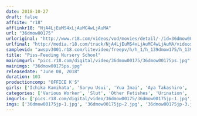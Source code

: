 ```yaml
---
date: 2018-10-27
draft: false
affsite: "r18"
afflinkr18: "NjA4LjEuMS4xLjAuMC4wLjAuMA"
url: "36dmow00175"
urloriginal: "http://www.r18.com/videos/vod/movies/detail/-/id=36dmow00175"
urlfinal: "http://media.r18.com/track/NjA4LjEuMS4xLjAuMC4wLjAuMA/videos/vod/movies/detail/-/id=36dmow00175"
samplevid: "awspv3001.r18.com/litevideo/freepv/h/h_1/h_139dmow175/h_139dmow175_dmb_w.mp4"
title: "Piss-Feeding Nursery School"
mainimgurl: "pics.r18.com/digital/video/36dmow00175/36dmow00175ps.jpg"
mainimgs: "36dmow00175ps.jpg"
releasedate: "June 08, 2018"
duration: 103
productioncomp: "OFFICE K'S"
girls: ['Ichika Kamihata', 'Saryu Usui', 'Yua Imai', 'Aya Takashiro', 'Yuria Tsukino', 'Ai Sano', 'Karen Tachibana', 'Mai Misaki', 'Rona Hatsune']
categories: ['Various Worker', 'Slut', 'Other Fetishes', 'Urination', 'Golden Shower', 'Dirty Talk', 'Face Sitting', 'Masochist Man', 'Hi-Def']
imgurls: ['pics.r18.com/digital/video/36dmow00175/36dmow00175jp-1.jpg', 'pics.r18.com/digital/video/36dmow00175/36dmow00175jp-2.jpg', 'pics.r18.com/digital/video/36dmow00175/36dmow00175jp-3.jpg', 'pics.r18.com/digital/video/36dmow00175/36dmow00175jp-4.jpg', 'pics.r18.com/digital/video/36dmow00175/36dmow00175jp-5.jpg', 'pics.r18.com/digital/video/36dmow00175/36dmow00175jp-6.jpg', 'pics.r18.com/digital/video/36dmow00175/36dmow00175jp-7.jpg', 'pics.r18.com/digital/video/36dmow00175/36dmow00175jp-8.jpg', 'pics.r18.com/digital/video/36dmow00175/36dmow00175jp-9.jpg', 'pics.r18.com/digital/video/36dmow00175/36dmow00175jp-10.jpg', 'pics.r18.com/digital/video/36dmow00175/36dmow00175jp-11.jpg', 'pics.r18.com/digital/video/36dmow00175/36dmow00175jp-12.jpg', 'pics.r18.com/digital/video/36dmow00175/36dmow00175jp-13.jpg', 'pics.r18.com/digital/video/36dmow00175/36dmow00175jp-14.jpg', 'pics.r18.com/digital/video/36dmow00175/36dmow00175jp-15.jpg', 'pics.r18.com/digital/video/36dmow00175/36dmow00175jp-16.jpg', 'pics.r18.com/digital/video/36dmow00175/36dmow00175jp-17.jpg', 'pics.r18.com/digital/video/36dmow00175/36dmow00175jp-18.jpg', 'pics.r18.com/digital/video/36dmow00175/36dmow00175jp-19.jpg', 'pics.r18.com/digital/video/36dmow00175/36dmow00175jp-20.jpg']
imgs: ['36dmow00175jp-1.jpg', '36dmow00175jp-2.jpg', '36dmow00175jp-3.jpg', '36dmow00175jp-4.jpg', '36dmow00175jp-5.jpg', '36dmow00175jp-6.jpg', '36dmow00175jp-7.jpg', '36dmow00175jp-8.jpg', '36dmow00175jp-9.jpg', '36dmow00175jp-10.jpg', '36dmow00175jp-11.jpg', '36dmow00175jp-12.jpg', '36dmow00175jp-13.jpg', '36dmow00175jp-14.jpg', '36dmow00175jp-15.jpg', '36dmow00175jp-16.jpg', '36dmow00175jp-17.jpg', '36dmow00175jp-18.jpg', '36dmow00175jp-19.jpg', '36dmow00175jp-20.jpg']
---
```

